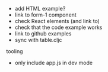 - add HTML example?
- link to form-1 component
- check React elements (and link to)
- check that the code example works
- link to github examples
- sync with table.cljc

tooling

- only include app.js in dev mode
